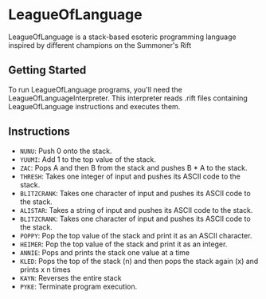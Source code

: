 # LeagueOfLanguage
LeagueOfLanguage is a stack-based esoteric programming language inspired by different champions on the Summoner's Rift

## Getting Started
To run LeagueOfLanguage programs, you'll need the LeagueOfLanguageInterpreter. This interpreter reads .rift files containing LeagueOfLanguage instructions and executes them.

## Instructions
- `NUNU`: Push 0 onto the stack.
- `YUUMI`: Add 1 to the top value of the stack.
- `ZAC`: Pops A and then B from the stack and pushes B * A to the stack.
- `THRESH`: Takes one integer of input and pushes its ASCII code to the stack.
- `BLITZCRANK`: Takes one character of input and pushes its ASCII code to the stack.
- `ALISTAR`: Takes a string of input and pushes its ASCII code to the stack.
- `BLITZCRANK`: Takes one character of input and pushes its ASCII code to the stack.
- `POPPY`: Pop the top value of the stack and print it as an ASCII character.
- `HEIMER`: Pop the top value of the stack and print it as an integer.
- `ANNIE`: Pops and prints the stack one value at a time
- `KLED`: Pops the top of the stack (n) and then pops the stack again (x) and prints x n times
- `KAYN`: Reverses the entire stack
- `PYKE`: Terminate program execution.

